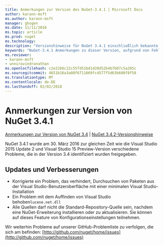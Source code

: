 ```yaml
---
title: Anmerkungen zur Version des NuGet-3.4.1 | Microsoft Docs
author: karann-msft
ms.author: karann-msft
manager: ghogen
ms.date: 11/11/2016
ms.topic: article
ms.prod: nuget
ms.technology: 
description: "Versionshinweise für NuGet 3.4.1 einschließlich bekannte Probleme, Fehlerbehebungen, Funktionen und Archivierung von dcrs Design."
keywords: "NuGet-3.4.1 Anmerkungen zu dieser Version, aufgrund von Fehlerbehebungen, bekannte Probleme, zusätzliche Funktionen, Archivierung von dcrs Design"
ms.reviewer:
- karann-msft
- unniravindranathan
ms.openlocfilehash: c2e22b6c22c55fd51bd1d20d52b4b7b07c5a205c
ms.sourcegitcommit: 4651b16a3a08f6711669fc4577f5d63b600f8f58
ms.translationtype: MT
ms.contentlocale: de-DE
ms.lasthandoff: 02/02/2018
---
```

# <a name="nuget-341-release-notes"></a>Anmerkungen zur Version von NuGet 3.4.1

[Anmerkungen zur Version von NuGet 3.4](../release-notes/nuget-3.4.md) | [NuGet 3.4.2-Versionshinweise](../release-notes/nuget-3.4.2.md)

NuGet 3.4.1 wurde am 30. März 2016 zur gleichen Zeit wie die Visual Studio 2015 Update 2 und Visual Studio 15 Preview-Version verschiedene Probleme, die in der Version 3.4 identifiziert wurden freigegeben.

## <a name="updates-and-improvements"></a>Updates und Verbesserungen

* Korrigierte ein Problem, das verhindert, Durchsuchen von Paketen aus der Visual Studio-Benutzeroberfläche mit einer minimalen Visual Studio-Installation
* Ein Problem mit dem Auffinden von Visual Studio behoben`lucene.net.dll`
* Alle Quellen darf nicht die Standard-Repository-Quelle sein, nachdem eine NuGet-Erweiterung installieren oder zu aktualisieren.  Sie können auf dieses Feature von Konfigurationseinstellungen teilnehmen.

Wir weiterhin Probleme auf unserer GitHub-Problemliste zu verfolgen, die sich am befinden: [http://github.com/nuget/home/issues](http://github.com/nuget/home/issues)